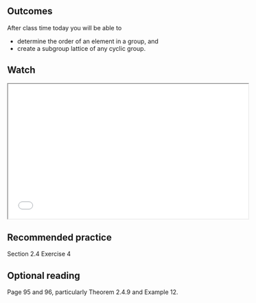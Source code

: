 ## Outcomes
After class time today you will be able to

* determine the order of an element in a group, and 
* create a subgroup lattice of any cyclic group.

## Watch
<iframe src="//www.youtube.com/embed/OWTKYLAEYvY" width="560" height="314" allowfullscreen="allowfullscreen" data-mce-fragment="1"></iframe>

## Recommended practice
Section 2.4 Exercise 4

## Optional reading
Page 95 and 96, particularly Theorem 2.4.9 and Example 12.
